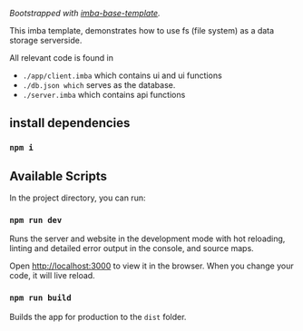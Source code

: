 _Bootstrapped with [imba-base-template](https://github.com/imba/imba-base-template)._

This imba template, demonstrates how to use fs (file system) as a data storage serverside.

All relevant code is found in
- `./app/client.imba` which contains ui and ui functions
- `./db.json which` serves as the database.
- `./server.imba` which contains api functions

## install dependencies
### `npm i`

## Available Scripts

In the project directory, you can run:

### `npm run dev`

Runs the server and website in the development mode with hot reloading, linting and detailed error output in the console, and source maps.

Open [http://localhost:3000](http://localhost:3000) to view it in the browser. When you change your code, it will live reload.

### `npm run build`

Builds the app for production to the `dist` folder.